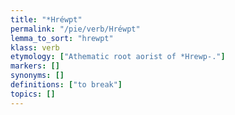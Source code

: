 ```yaml
---
title: "*Hréwpt"
permalink: "/pie/verb/Hréwpt"
lemma_to_sort: "hrewpt"
klass: verb
etymology: ["Athematic root aorist of *Hrewp-."]
markers: []
synonyms: []
definitions: ["to break"]
topics: []
---
```

